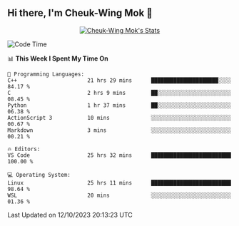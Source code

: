 ## Hi there, I'm Cheuk-Wing Mok 👋

<!--
**mozro0327/mozro0327** is a ✨ _special_ ✨ repository because its `README.md` (this file) appears on your GitHub profile.

Here are some ideas to get you started:

- 🔭 I’m currently working on ...
- 🌱 I’m currently learning ...
- 👯 I’m looking to collaborate on ...
- 🤔 I’m looking for help with ...
- 💬 Ask me about ...
- 📫 How to reach me: ...
- 😄 Pronouns: ...
- ⚡ Fun fact: ...
-->

<p align="center">
  <a href="https://github.com/mozro0327" class="rich-diff-level-one">
    <img src="https://github-readme-stats.vercel.app/api?username=mozro0327&title_color=333&text_color=777" alt="Cheuk-Wing Mok's Stats" >
    <!-- &hide=issues
    <img src="https://github-readme-stats.vercel.app/api?username=mozro0327&hide=issues&title_color=333&text_color=777" alt="Cheuk-Wing Mok's Stats" >
    -->
  </a>
</p>

<!--START_SECTION:waka-->
![Code Time](http://img.shields.io/badge/Code%20Time-2%2C043%20hrs%2050%20mins-blue)

📊 **This Week I Spent My Time On** 

```text
💬 Programming Languages: 
C++                      21 hrs 29 mins      █████████████████████░░░░   84.17 % 
C                        2 hrs 9 mins        ██░░░░░░░░░░░░░░░░░░░░░░░   08.45 % 
Python                   1 hr 37 mins        ██░░░░░░░░░░░░░░░░░░░░░░░   06.38 % 
ActionScript 3           10 mins             ░░░░░░░░░░░░░░░░░░░░░░░░░   00.67 % 
Markdown                 3 mins              ░░░░░░░░░░░░░░░░░░░░░░░░░   00.21 % 

🔥 Editors: 
VS Code                  25 hrs 32 mins      █████████████████████████   100.00 % 

💻 Operating System: 
Linux                    25 hrs 11 mins      █████████████████████████   98.64 % 
WSL                      20 mins             ░░░░░░░░░░░░░░░░░░░░░░░░░   01.36 % 
```


 Last Updated on 12/10/2023 20:13:23 UTC
<!--END_SECTION:waka-->
